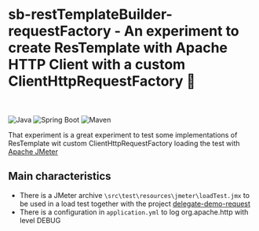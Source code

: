 # sb-restTemplateBuilder-requestFactory - An experiment to create ResTemplate with Apache HTTP Client with a custom ClientHttpRequestFactory :rocket:

<br /><br />
![Java](https://img.shields.io/badge/Java-17-green?style=plastic&logo=java)
![Spring Boot](https://img.shields.io/badge/SpringBoot-2.7.4-green?style=plastic&logo=spring)
![Maven](https://img.shields.io/badge/Maven-green?style=plastic)

That experiment is a great experiment to test some implementations of ResTemplate wit custom ClientHttpRequestFactory loading the test with [Apache JMeter](https://jmeter.apache.org/)
<br />

## Main characteristics

- There is a JMeter archive `\src\test\resources\jmeter\loadTest.jmx` to be used in a load test together with the project [delegate-demo-request]()
- There is a configuration in `application.yml` to log org.apache.http with level DEBUG
